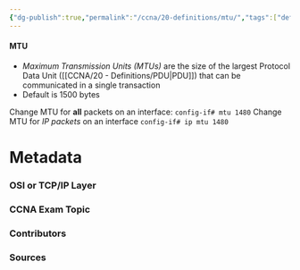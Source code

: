 ```yaml
---
{"dg-publish":true,"permalink":"/ccna/20-definitions/mtu/","tags":["defs_ccna"],"created":"2023-11-05T10:55:11.000-08:00","updated":"2023-11-06T17:20:44.000-08:00"}
---
```


#### MTU
- *Maximum Transmission Units (MTUs)* are the size of the largest Protocol Data Unit ([[CCNA/20 - Definitions/PDU\|PDU]]) that can be communicated in a single transaction
- Default is 1500 bytes

Change MTU for **all** packets on an interface:
	`config-if# mtu 1480`
Change MTU for *IP packets* on an interface
	`config-if# ip mtu 1480`

# Metadata
### OSI or TCP/IP Layer

### CCNA Exam Topic

### Contributors

### Sources
